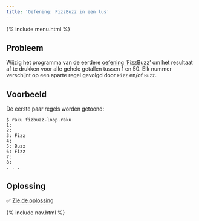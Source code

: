 ```yaml
---
title: 'Oefening: FizzBuzz in een lus'
---
```


{% include menu.html %}

## Probleem

Wijzig het programma van de eerdere [oefening ‘FizzBuzz’](/nl/essentials/conditional-checks/exercises/fizz-buzz) om het resultaat af te drukken voor alle gehele getallen tussen 1 en 50. Elk nummer verschijnt op een aparte regel gevolgd door `Fizz` en/of `Buzz`.

## Voorbeeld

De eerste paar regels worden getoond:

```console
$ raku fizbuzz-loop.raku
1: 
2: 
3: Fizz
4: 
5: Buzz
6: Fizz
7: 
8: 
. . .
```

## Oplossing

✅ [Zie de oplossing](solution)

{% include nav.html %}